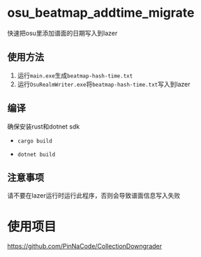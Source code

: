 # osu_beatmap_addtime_migrate
快速把osu里添加谱面的日期写入到lazer

## 使用方法
1. 运行`main.exe`生成`beatmap-hash-time.txt`
2. 运行`OsuRealmWriter.exe`将`beatmap-hash-time.txt`写入到lazer

## 编译
确保安装rust和dotnet sdk

- `cargo build`

- `dotnet build`

## 注意事项
请不要在lazer运行时运行此程序，否则会导致谱面信息写入失败


# 使用项目
https://github.com/PinNaCode/CollectionDowngrader